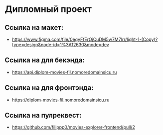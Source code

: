 # **Дипломный проект**

## Ссылка на макет:
* https://www.figma.com/file/0egyFfErOjCuDM5w7M7lrr/light-1-(Copy)?type=design&node-id=1%3A12630&mode=dev
## Ссылка на для бекэнда:
* https://api.diplom-movies-fil.nomoredomainsicu.ru
## Ссылка на для фронтэнда:
* https://diplom-movies-fil.nomoredomainsicu.ru
## Ссылка на пулреквест:
* https://github.com/filippp0/movies-explorer-frontend/pull/2

